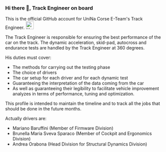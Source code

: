 ### Hi there 👋, Track Engineer on board
This is the official GitHub account for UniNa Corse E-Team's Track Engineer. <img alt="UniNa Corse Icon" src="/images/GIALLO_Logo (1).ico" width="25px">

The Track Engineer is responsible for ensuring the best performance of the car on the track. The dynamic acceleration, skid-pad, autocross and endurance tests are handled by the Track Engineer at 360 degrees. 

His duties must cover: 
- The methods for carrying out the testing phase
- The choice of drivers
- The car setup for each driver and for each dynamic test
- Guaranteeing the interpretation of the data coming from the car
- As well as guaranteeing their legibility to facilitate vehicle improvement analyzes in terms of performance, tuning and optimization.

This profile is intended to maintain the timeline and to track all the jobs that should be done in the future months.

Actually drivers are:
- Mariano Baruffini (Member of Firmware Division)
- Brunella Maria Sveva Sparaco (Member of Cockpit and Ergonomics Division)
- Andrea Orabona (Head Division for Structural Dynamics Division)
